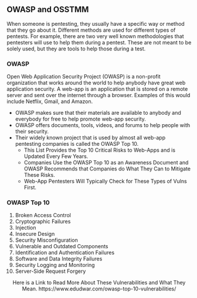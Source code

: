 ## OWASP and OSSTMM 
When someone is pentesting, they usually have a specific way or method that they go about it. Different methods are used for different types of pentests. For example, there are two very well known methodologies that pentesters will use to help them during a pentest. These are not meant to be solely used, but they are tools to help those during a test. 

### OWASP
Open Web Application Security Project (OWASP) is a non-profit organization that works around the world to help anybody have great web application security. A web-app is an application that is stored on a remote server and sent over the internet through a browser. Examples of this would include Netflix, Gmail, and Amazon. 
+ OWASP makes sure that their materials are available to anybody and everybody for free to help promote web-app security. 
+ OWASP offers documents, tools, videos, and forums to help people with their security. 
+ Their widely known project that is used by almost all web-app pentesting companies is called the OWASP Top 10. 
  + This List Provides the Top 10 Critical Risks to Web-Apps and is Updated Every Few Years.
  + Companies Use the OWASP Top 10 as an Awareness Document and OWASP Recommends that Companies do What They Can to Mitigate These Risks. 
  + Web-App Pentesters Will Typically Check for These Types of Vulns First. 

### OWASP Top 10 
1. Broken Access Control
2. Cryptographic Failures
3. Injection
4. Insecure Design
5. Security Misconfiguration
6. Vulnerable and Outdated Components
7. Identification and Authentication Failures
8. Software and Data Integrity Failures
9. Security Logging and Monitoring
10. Server-Side Request Forgery


<p align="center">
  Here is a Link to Read More About These Vulnerabilities and What They Mean. https://www.edudwar.com/owasp-top-10-vulnerabilities/
</p>
